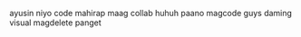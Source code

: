 ayusin niyo code
mahirap maag collab huhuh
paano magcode  guys
daming visual
magdelete panget

<!---
TquizT/TquizT is a ✨ special ✨ repository because its `README.md` (this file) appears on your GitHub profile.
You can click the Preview link to take a look at your changes.
--->
